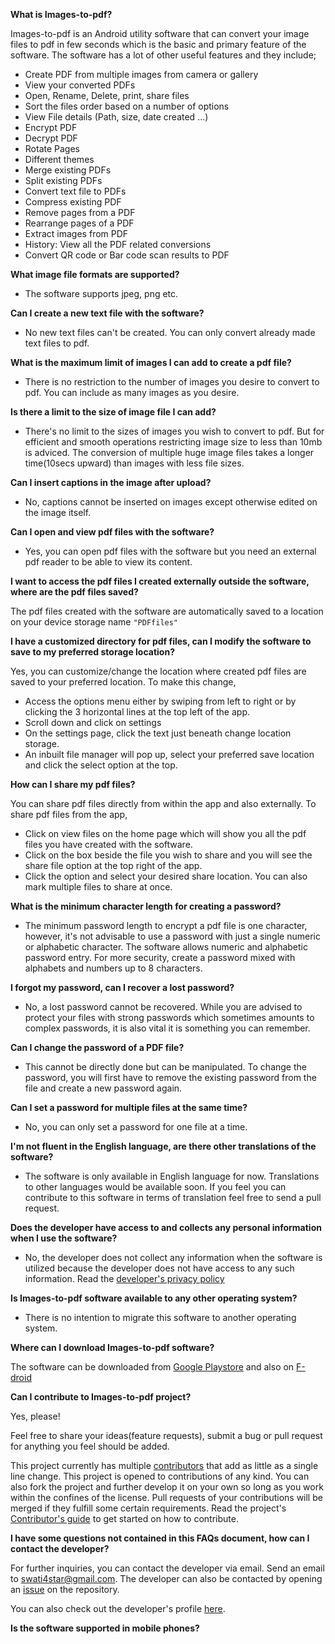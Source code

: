 **What is Images-to-pdf?**

Images-to-pdf is an Android utility software that can convert your image files to pdf in few seconds which is the basic and primary feature of the software. The software has a lot of other useful features and they include;
- Create PDF from multiple images from camera or gallery
- View your converted PDFs
- Open, Rename, Delete, print, share files
- Sort the files order based on a number of options
- View File details (Path, size, date created ...)
- Encrypt PDF
- Decrypt PDF
- Rotate Pages
- Different themes
- Merge existing PDFs
- Split existing PDFs
- Convert text file to PDFs
- Compress existing PDF
- Remove pages from a PDF
- Rearrange pages of a PDF
- Extract images from PDF
- History: View all the PDF related conversions
- Convert QR code or Bar code scan results to PDF

**What image file formats are supported?**

- The software supports jpeg, png etc. 

**Can I create a new text file with the software?**

- No new text files can't be created. You can only convert already made text files to pdf.

**What is the maximum limit of images I can add to create a pdf file?**

- There is no restriction to the number of images you desire to convert to pdf. You can include as many images as you desire. 

**Is there a limit to the size of image file I can add?**

- There's no limit to the sizes of images you wish to convert to pdf. But for efficient and smooth operations restricting image size to less than 10mb is adviced. The conversion of multiple huge image files takes a longer time(10secs upward) than images with less file sizes. 

**Can I insert captions in the image after upload?**

- No, captions cannot be inserted on images except otherwise edited on the image itself.

**Can I open and view pdf files with the software?**

- Yes, you can open pdf files with the software but you need an external pdf reader to be able to view its content.

**I want to access the pdf files I created externally outside the software, where are the pdf files saved?**

The pdf files created with the software are automatically saved to a location on your device storage name ```"PDFfiles"```

**I have a customized directory for pdf files, can I modify the software to save to my preferred storage location?**

Yes, you can customize/change the location where created pdf files are saved to your preferred location. To make this change, 
- Access the options menu either by swiping from left to right or by clicking the 3 horizontal lines at the top left of the app.
- Scroll down and click on settings
- On the settings page, click the text just beneath change location storage.
- An inbuilt file manager will pop up, select your preferred save location and click the select option at the top.

**How can I share my pdf files?**

You can share pdf files directly from within the app and also externally. To share pdf files from the app, 
- Click on view files on the home page which will show you all the pdf files you have created with the software.
- Click on the box beside the file you wish to share and you will see the share file option at the top right of the app.
- Click the option and select your desired share location.
You can also mark multiple files to share at once.

**What is the minimum character length for creating a password?**

- The minimum password length to encrypt a pdf file is one character, however, it's not advisable to use a password with just a single numeric or alphabetic character. The software allows numeric and alphabetic password entry. For more security, create a password mixed with alphabets and numbers up to 8 characters.

**I forgot my password, can I recover a lost password?**

- No, a lost password cannot be recovered. While you are advised to protect your files with strong passwords which sometimes amounts to complex passwords, it is also vital it is something you can remember.

**Can I change the password of a PDF file?**

- This cannot be directly done but can be manipulated. To change the password, you will first have to remove the existing password from the file and create a new password again.

**Can I set a password for multiple files at the same time?**

- No, you can only set a password for one file at a time.

**I'm not fluent in the English language, are there other translations of the software?**

- The software is only available in English language for now. Translations to other languages would be available soon. If you feel you can contribute to this software in terms of translation feel free to send a pull request.

**Does the developer have access to and collects any personal information when I use the software?**

- No, the developer does not collect any information when the software is utilized because the developer does not have access to any such information. Read the [developer's privacy policy](https://sites.google.com/view/privacy-policy-image-to-pdf/home)

**Is Images-to-pdf software available to any other operating system?**

- There is no intention to migrate this software to another operating system.

**Where can I download Images-to-pdf software?**

The software can be downloaded from [Google Playstore](https://play.google.com/store/apps/details?id=swati4star.createpdf) and also on [F-droid](https://f-droid.org/app/swati4star.createpdf)

**Can I contribute to Images-to-pdf project?**

Yes, please!

Feel free to share your ideas(feature requests), submit a bug or pull request for anything you feel should be added.

This project currently has multiple [contributors](https://github.com/Swati4star/Images-to-PDF/graphs/contributors) that add as little as a single line change. This project is opened to contributions of any kind. You can also fork the project and further develop it on your own so long as you work within the confines of the license. Pull requests of your contributions will be merged if they fulfill some certain requirements. Read the project's [Contributor's guide](https://github.com/Swati4star/Images-to-PDF/blob/master/CONTRIBUTING.md) to get started on how to contribute.

**I have some questions not contained in this FAQs document, how can I contact the developer?**

For further inquiries, you can contact the developer via email. Send an email to swati4star@gmail.com. The developer can also be contacted by opening an [issue](https://github.com/Swati4star/Images-to-PDF/issues/new) on the repository.

You can also check out the developer's profile [here](https://swati4star.github.io/).

**Is the software supported in mobile phones?**

